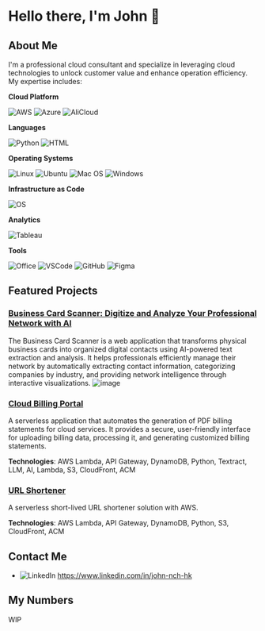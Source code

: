 # Hello there, I'm John 👋

## About Me
I'm a professional cloud consultant and specialize in leveraging cloud technologies to unlock customer value and enhance operation efficiency. My expertise includes:

**Cloud Platform**

![AWS](https://img.shields.io/badge/Amazon_AWS-FF9900?style=for-the-badge&logo=amazonaws&logoColor=white)
![Azure](https://img.shields.io/badge/microsoft%20azure-0089D6?style=for-the-badge&logo=microsoft-azure&logoColor=white)
![AliCloud](https://img.shields.io/badge/Alibaba_Cloud-FF6A00?style=for-the-badge&logo=alibabacloud&logoColor=white)

**Languages**

![Python](https://img.shields.io/badge/Python-FFD43B?style=for-the-badge&logo=python&logoColor=blue)
![HTML](https://img.shields.io/badge/HTML5-E34F26?style=for-the-badge&logo=html5&logoColor=white)



**Operating Systems**

![Linux](https://img.shields.io/badge/Linux-FCC624?style=for-the-badge&logo=linux&logoColor=black)
![Ubuntu](https://img.shields.io/badge/Ubuntu-E95420?style=for-the-badge&logo=ubuntu&logoColor=white)
![Mac OS](https://img.shields.io/badge/mac%20os-000000?style=for-the-badge&logo=apple&logoColor=white)
![Windows](https://img.shields.io/badge/Windows-0078D6?style=for-the-badge&logo=windows&logoColor=white)

**Infrastructure as Code**

![OS](https://img.shields.io/badge/Terraform-7B42BC?style=for-the-badge&logo=terraform&logoColor=white)

**Analytics**

![Tableau](https://img.shields.io/badge/Tableau-E97627?style=for-the-badge&logo=Tableau&logoColor=white)

**Tools**

![Office](https://img.shields.io/badge/Microsoft_Office-D83B01?style=for-the-badge&logo=microsoft-office&logoColor=white)
![VSCode](https://img.shields.io/badge/VSCode-0078D4?style=for-the-badge&logo=visual%20studio%20code&logoColor=white)
![GitHub](https://img.shields.io/badge/GitHub-100000?style=for-the-badge&logo=github&logoColor=whit)
![Figma](https://img.shields.io/badge/Figma-F24E1E?style=for-the-badge&logo=figma&logoColor=white)


## Featured Projects
### [Business Card Scanner: Digitize and Analyze Your Professional Network with AI](https://github.com/john-ng-hk/Biz-card-scanner)
The Business Card Scanner is a web application that transforms physical business cards into organized digital contacts using AI-powered text extraction and analysis. It helps professionals efficiently manage their network by automatically extracting contact information, categorizing companies by industry, and providing network intelligence through interactive visualizations.
![image](https://github.com/user-attachments/assets/f946dbd4-a83b-4a96-8e63-9291aa45ea4d)

### [Cloud Billing Portal](https://github.com/john-ng-hk/cloud-billing-portal)
A serverless application that automates the generation of PDF billing statements for cloud services. It provides a secure, user-friendly interface for uploading billing data, processing it, and generating customized billing statements.

**Technologies**: AWS Lambda, API Gateway, DynamoDB, Python, Textract, LLM, AI, Lambda, S3, CloudFront, ACM

### [URL Shortener](https://github.com/john-ng-hk/url-shortener) 
A serverless short-lived URL shortener solution with AWS.

**Technologies**: AWS Lambda, API Gateway, DynamoDB, Python, S3, CloudFront, ACM

## Contact Me
- ![LinkedIn](https://img.shields.io/badge/LinkedIn-0077B5?style=for-the-badge&logo=linkedin&logoColor=white) https://www.linkedin.com/in/john-nch-hk

## My Numbers
WIP
